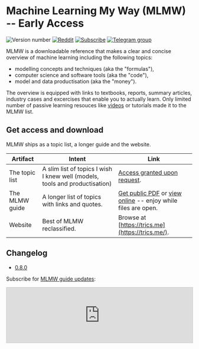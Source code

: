 # Machine Learning My Way (MLMW) -- Early Access

![Version number](https://img.shields.io/badge/May_10,_2024-v0.8.0-blue)
[![Reddit](https://img.shields.io/badge/Reddit-%23FF4500.svg?style=flat&logo=Reddit&logoColor=white)](https://www.reddit.com/r/ml_my_way/)
[![Subscribe](https://img.shields.io/badge/buttondown-mlmw-0069ff)](https://buttondown.email/mlmw/archive/)
[![Telegram group][tg_logo]](https://t.me/ml_my_way)

[tg_logo]: https://img.shields.io/badge/Telegram-2CA5E0?style=flat-squeare&logo=telegram&logoColor=white

MLMW is a downloadable reference that makes a clear and concise overview
of machine learning including the following topics:

- modelling concepts and techniques (aka the "formulas"),
- computer science and software tools (aka the "code"),
- model and data productisation (aka the "money").

The overview is equipped with links to textbooks,
reports, summary articles, industry cases and excercises
that enable you to actually learn.
Only limited number of passive learning resouces
like [videos](videos.md)
or tutorials made it to the MLMW list.

## Get access and download

MLMW ships as a topic list, a longer guide and the website.

| Artifact       | Intent                                                                      | Link                                                                                                                                                                                                                                                                                     |
| -------------- | --------------------------------------------------------------------------- | ---------------------------------------------------------------------------------------------------------------------------------------------------------------------------------------------------------------------------------------------------------------------------------------- |
| The topic list | A slim list of topics I wish I knew well (models, tools and productisation) | [Access granted upon request](https://docs.google.com/document/d/1mrfpg8J4eejjdAAaGywY797-3770lGe3DqJ5sd0E_60/edit#heading=h.5hihefsyv1km).                                                                                                                                              |
| The MLMW guide | A longer list of topics with links and quotes.                              | [Get public PDF](https://github.com/epogrebnyak/mlmw/blob/main/MLMW_Machine_Learning_My_Way_v0.7.0.pdf) or [view online](https://docs.google.com/document/d/e/2PACX-1vT9ZkQJDDimZuPgBb7_hUJ40lm8LhqzL45HwIcYRYHw0AQkwA7pcqg0AIE7Gwf3QpAnZ34-BrFrWovO/pub) -- enjoy while files are open. |
| Website        | Best of MLMW reclassified.                                                  | Browse at [https://trics.me](https://trics.me/).                                                                                                                                                                                                                                         |

## Changelog

- [0.8.0](https://buttondown.email/mlmw/archive/mlmw-v080-may-10-2024-three-artifacts-for-the/)

Subscribe for [MLMW guide updates](https://buttondown.email/mlmw):

<iframe
scrolling="no"
style="width:100%!important;border:1px #ccc solid !important"
src="https://buttondown.email/mlmw?as_embed=true"
></iframe><br /><br />
